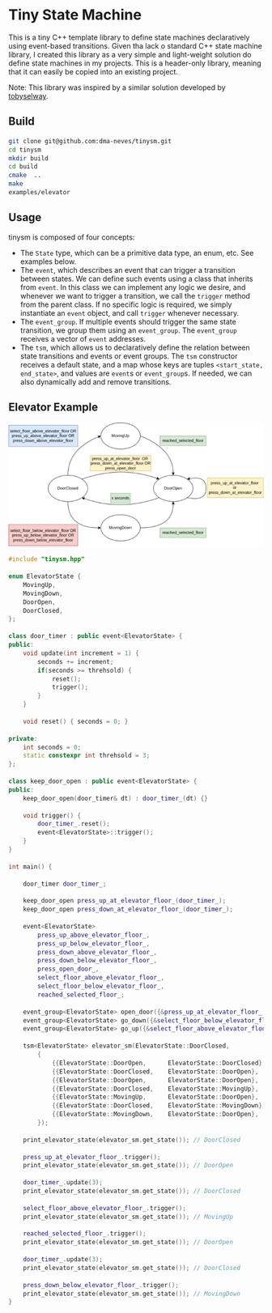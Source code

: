 # Tiny State Machine

This is a tiny C++ template library to define state machines declaratively using event-based transitions. Given tha lack o standard C++ state machine library, I created this library as a very simple and light-weight solution do define state machines in my projects. This is a header-only library, meaning that it can easily be copied into an existing project.

Note: This library was inspired by a similar solution developed by [tobyselway](github.com/tobyselway).

## Build

```bash
git clone git@github.com:dma-neves/tinysm.git
cd tinysm
mkdir build
cd build
cmake  ..
make
examples/elevator
```

## Usage

tinysm is composed of four concepts:

- The `State` type, which can be a primitive data type, an enum, etc. See examples below.
- The `event`, which describes an event that can trigger a transition between states. We can define such events using a class that inherits from `event`. In this class we can implement any logic we desire, and whenever we want to trigger a transition, we call the `trigger` method from the parent class. If no specific logic is required, we simply instantiate an `event` object, and call `trigger` whenever necessary.
- The `event_group`. If multiple events should trigger the same state transition, we group them using an `event_group`. The `event_group` receives a vector of `event` addresses.
- The `tsm`, which allows us to declaratively define the relation between state transitions and events or event groups. The `tsm` constructor receives a default state, and a map whose keys are tuples `<start_state, end_state>`, and values are `event`s or `event_group`s. If needed, we can also dynamically add and remove transitions.

## Elevator Example

![alt text](other/elevator_resize.png)


```c++
#include "tinysm.hpp"

enum ElevatorState {
    MovingUp,
    MovingDown,
    DoorOpen,
    DoorClosed,
};

class door_timer : public event<ElevatorState> {
public:
    void update(int increment = 1) {
        seconds += increment;
        if(seconds >= threhsold) {
            reset();
            trigger();
        }
    }

    void reset() { seconds = 0; }
    
private:
    int seconds = 0;
    static constexpr int threhsold = 3;
};

class keep_door_open : public event<ElevatorState> {
public:
    keep_door_open(door_timer& dt) : door_timer_(dt) {}
    
    void trigger() {
        door_timer_.reset();
        event<ElevatorState>::trigger();
    }
}

int main() {

    door_timer door_timer_;

    keep_door_open press_up_at_elevator_floor_(door_timer_);
    keep_door_open press_down_at_elevator_floor_(door_timer_);

    event<ElevatorState> 
        press_up_above_elevator_floor_,
        press_up_below_elevator_floor_,
        press_down_above_elevator_floor_,
        press_down_below_elevator_floor_,
        press_open_door_,
        select_floor_above_elevator_floor_,
        select_floor_below_elevator_floor_,
        reached_selected_floor_;

    event_group<ElevatorState> open_door({&press_up_at_elevator_floor_, &press_down_at_elevator_floor_, &press_open_door_});
    event_group<ElevatorState> go_down({&select_floor_below_elevator_floor_, &press_up_below_elevator_floor_, &press_down_below_elevator_floor_});
    event_group<ElevatorState> go_up({&select_floor_above_elevator_floor_, &press_up_above_elevator_floor_, &press_down_above_elevator_floor_});

    tsm<ElevatorState> elevator_sm(ElevatorState::DoorClosed, 
        {
            {{ElevatorState::DoorOpen,      ElevatorState::DoorClosed}, door_timer_},
            {{ElevatorState::DoorClosed,    ElevatorState::DoorOpen},   open_door},
            {{ElevatorState::DoorOpen,      ElevatorState::DoorOpen},   open_door},
            {{ElevatorState::DoorClosed,    ElevatorState::MovingUp},   go_up},
            {{ElevatorState::MovingUp,      ElevatorState::DoorOpen},   reached_selected_floor_},
            {{ElevatorState::DoorClosed,    ElevatorState::MovingDown}, go_down},
            {{ElevatorState::MovingDown,    ElevatorState::DoorOpen},   reached_selected_floor_},
        });

    print_elevator_state(elevator_sm.get_state()); // DoorClosed

    press_up_at_elevator_floor_.trigger();
    print_elevator_state(elevator_sm.get_state()); // DoorOpen

    door_timer_.update(3); 
    print_elevator_state(elevator_sm.get_state()); // DoorClosed

    select_floor_above_elevator_floor_.trigger();
    print_elevator_state(elevator_sm.get_state()); // MovingUp

    reached_selected_floor_.trigger();
    print_elevator_state(elevator_sm.get_state()); // DoorOpen

    door_timer_.update(3);
    print_elevator_state(elevator_sm.get_state()); // DoorClosed

    press_down_below_elevator_floor_.trigger();
    print_elevator_state(elevator_sm.get_state()); // MovingDown
}

```